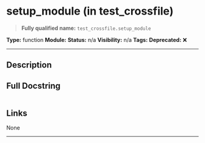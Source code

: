 # setup_module (in test_crossfile)
> **Fully qualified name:** `test_crossfile.setup_module`

**Type:** function
**Module:** 
**Status:** n/a
**Visibility:** n/a
**Tags:** 
**Deprecated:** ❌

---

## Description


## Full Docstring
```

```

## Links
None

---
